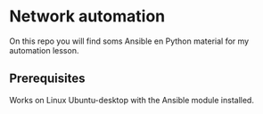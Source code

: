 # Network automation

On this repo you will find soms Ansible en Python material for my automation lesson.


## Prerequisites

Works on Linux Ubuntu-desktop with the Ansible module installed.





